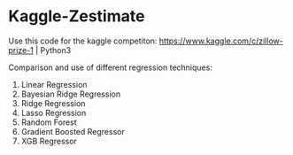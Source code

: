 # Kaggle-Zestimate

Use this code for the kaggle competiton: https://www.kaggle.com/c/zillow-prize-1 | Python3

Comparison and use of different regression techniques:
1) Linear Regression
2) Bayesian Ridge Regression
3) Ridge Regression
4) Lasso Regression
5) Random Forest
6) Gradient Boosted Regressor
7) XGB Regressor
